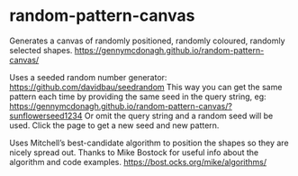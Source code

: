 # random-pattern-canvas

Generates a canvas of randomly positioned, randomly coloured, randomly selected shapes. 
https://gennymcdonagh.github.io/random-pattern-canvas/

Uses a seeded random number generator:
https://github.com/davidbau/seedrandom
This way you can get the same pattern each time by providing the same seed in the query string, eg:
https://gennymcdonagh.github.io/random-pattern-canvas/?sunflowerseed1234
Or omit the query string and a random seed will be used.
Click the page to get a new seed and new pattern.

Uses Mitchell’s best-candidate algorithm to position the shapes so they are nicely spread out.
Thanks to Mike Bostock for useful info about the algorithm and code examples.
https://bost.ocks.org/mike/algorithms/